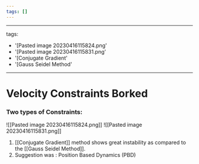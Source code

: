 ```yaml
---
tags: []
---
```


---
tags:
- '[Pasted image 20230416115824.png'
- '[Pasted image 20230416115831.png'
- '[Conjugate Gradient'
- '[Gauss Seidel Method'
---

# Velocity Constraints Borked

### Two types of Constraints:

![[Pasted image 20230416115824.png]]
![[Pasted image 20230416115831.png]]
1. [[Conjugate Gradient]] method shows great instability as compared to the [[Gauss Seidel Method]].
2. Suggestion was : Position Based Dynamics (PBD)